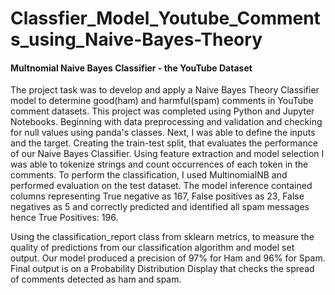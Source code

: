 # Classfier_Model_Youtube_Comments_using_Naive-Bayes-Theory

#### Multnomial Naive Bayes Classifier - the YouTube Dataset

The project task was to develop and apply a Naive Bayes Theory Classifier model to determine good(ham) and harmful(spam) comments in YouTube comment datasets. This project was completed using Python and Jupyter Notebooks. Beginning with data preprocessing and validation and checking for null values using panda's classes. Next, I was able to define the inputs and the target. Creating the train-test split, that evaluates the performance of our Naive Bayes Classifier. Using feature extraction and model selection I was able to tokenize strings and count occurrences of each token in the comments. To perform the classification, I used MultinomialNB and performed evaluation on the test dataset. The model inference contained columns representing True negative as 167, False positives as 23, False negatives as 5 and correctly predicted and identified all spam messages hence True Positives: 196.

Using the classification_report class from sklearn metrics, to measure the quality of predictions from our classification algorithm and model set output. Our model produced a precision of 97% for Ham and 96% for Spam.
Final output is on a Probability Distribution Display that checks the spread of comments detected as ham and spam.
